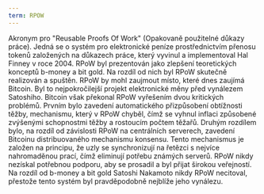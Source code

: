 ```yaml
---
term: RPOW
---
```


Akronym pro "Reusable Proofs Of Work" (Opakovaně použitelné důkazy práce). Jedná se o systém pro elektronické peníze prostřednictvím přenosu tokenů založených na důkazech práce, který vyvinul a implementoval Hal Finney v roce 2004. RPoW byl prezentován jako zlepšení teoretických konceptů b-money a bit gold. Na rozdíl od nich byl RPoW skutečně realizován a spuštěn. RPoW by mohl zaujmout místo, které dnes zaujímá Bitcoin. Byl to nejpokročilejší projekt elektronické měny před vynálezem Satoshiho. Bitcoin však překonal RPoW vyřešením dvou kritických problémů. Prvním bylo zavedení automatického přizpůsobení obtížnosti těžby, mechanismu, který v RPoW chyběl, čímž se vyhnul inflaci způsobené zvýšenými schopnostmi těžby a rostoucím počtem těžařů. Druhým rozdílem bylo, na rozdíl od závislosti RPoW na centrálních serverech, zavedení Bitcoinu distribuovaného mechanismu konsensu. Tento mechanismus je založen na principu, že uzly se synchronizují na řetězci s nejvíce nahromaděnou prací, čímž eliminují potřebu známých serverů. RPoW nikdy nezískal potřebnou podporu, aby se prosadil a byl přijat širokou veřejností. Na rozdíl od b-money a bit gold Satoshi Nakamoto nikdy RPoW necitoval, přestože tento systém byl pravděpodobně nejblíže jeho vynálezu.